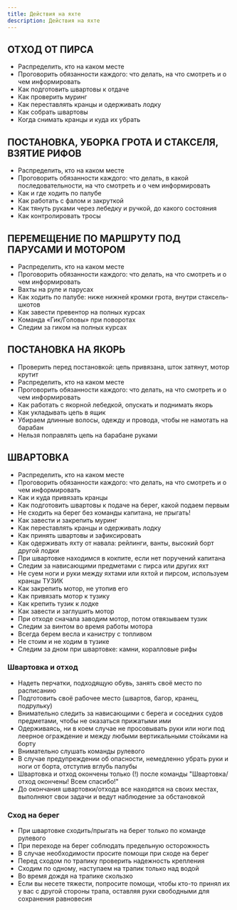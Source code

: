 ```yaml
---
title: Действия на яхте
description: Действия на яхте
---
```


## ОТХОД ОТ ПИРСА 
- Распределить, кто на каком месте 
- Проговорить обязанности каждого: что делать, на что смотреть и о чем информировать 
- Как подготовить швартовы к отдаче 
- Как проверить муринг 
- Как переставлять кранцы и одерживать лодку 
- Как собрать швартовы 
- Когда снимать кранцы и куда их убрать 

## ПОСТАНОВКА, УБОРКА ГРОТА И СТАКСЕЛЯ, ВЗЯТИЕ РИФОВ 
- Распределить, кто на каком месте 
- Проговорить обязанности каждого: что делать, в какой последовательности, на что смотреть и о чем информировать 
- Как и где ходить по палубе 
- Как работать с фалом и закруткой 
- Как тянуть руками через лебедку и ручкой, до какого состояния 
- Как контролировать тросы 

## ПЕРЕМЕЩЕНИЕ ПО МАРШРУТУ ПОД ПАРУСАМИ И МОТОРОМ 
- Распределить, кто на каком месте 
- Проговорить обязанности каждого: что делать, на что смотреть и о чем информировать 
- Вахты на руле и парусах 
- Как ходить по палубе: ниже нижней кромки грота, внутри стаксель- шкотов 
- Как завести превентор на полных курсах 
- Команда «Гик/Головы» при поворотах 
- Следим за гиком на полных курсах 

## ПОСТАНОВКА НА ЯКОРЬ 
- Проверить перед постановкой: цепь привязана, шток затянут, мотор крутит 
- Распределить, кто на каком месте 
- Проговорить обязанности каждого: что делать, на что смотреть и о чем информировать 
- Как работать с якорной лебедкой, опускать и поднимать якорь 
- Как укладывать цепь в ящик 
- Убираем длинные волосы, одежду и провода, чтобы не намотать на барабан 
- Нельзя поправлять цепь на барабане руками 

## ШВАРТОВКА 
- Распределить, кто на каком месте 
- Проговорить обязанности каждого: что делать, на что смотреть и о чем информировать 
- Как и куда привязать кранцы 
- Как подготовить швартовы к подаче на берег, какой подаем первым 
- Не сходить на берег без команды капитана, не прыгать! 
- Как завести и закрепить муринг 
- Как переставлять кранцы и одерживать лодку 
- Как принять швартовы и зафиксировать 
- Как одерживать яхту от навала: рейлинги, ванты, высокий борт другой лодки 
- При швартовке находимся в кокпите, если нет поручений капитана 
- Следим за нависающими предметами с пирса или других яхт 
- Не суем ноги и руки между яхтами или яхтой и пирсом, используем кранцы ТУЗИК 
- Как закрепить мотор, не утопив его 
- Как привязать мотор к тузику 
- Как крепить тузик к лодке 
- Как завести и заглушить мотор 
- При отходе сначала заводим мотор, потом отвязываем тузик 
- Следим за винтом во время работы мотора 
- Всегда берем весла и канистру с топливом 
- Не стоим и не ходим в тузике 
- Следим за дном при швартовке: камни, коралловые рифы

### Швартовка и отход
- Надеть перчатки, подходящую обувь, занять своё место по расписанию
- Подготовить своё рабочее место (швартов, багор, кранец, подрульку)
- Внимательно следить за нависающими с берега и соседних судов предметами, чтобы не оказаться прижатыми ими
- Одерживаясь, ни в коем случае не просовывать руки или ноги под леерное ограждение и между любыми вертикальными стойками на борту
- Внимательно слушать команды рулевого
- В случае предупреждении об опасности, немедленно убрать руки и ноги от борта, отступив вглубь палубы
- Швартовка и отход окончены только (!) после команды "Швартовка/отход окончены! Всем спасибо!"
- До окончания швартовки/отхода все находятся на своих местах, выполняют свои задачи и ведут наблюдение за обстановкой

### Сход на берег
- При швартовке сходить/прыгать на берег только по команде рулевого
- При переходе на берег соблюдать предельную осторожность
- В случае необходимости просите помощи при сходе на берег
- Перед сходом по трапику проверить надежность крепления
- Сходим по одному, наступаем на трапик только над водой
- Во время дождя на трапике скользко
- Если вы несете тяжести, попросите помощи, чтобы кто-то принял их у вас с другой стороны трапа, оставляя руки свободными для сохранения равновесия
